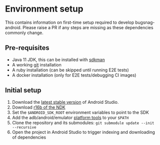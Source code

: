 # Environment setup

This contains information on first-time setup required to develop bugsnag-android. Please raise a PR if any steps are missing as these dependencies commonly change.

## Pre-requisites

- Java 11 JDK, this can be installed with [sdkman](https://sdkman.io/)
- A working [git](https://git-scm.com/) installation
- A ruby installation (can be skipped until running E2E tests)
- A docker installation (only for E2E tests/debugging CI images)

## Initial setup

1. Download the [latest stable version](https://developer.android.com/studio) of Android Studio.
2. Download [r16b of the NDK](https://developer.android.com/ndk/downloads/older_releases)
3. Set the `$ANDROID_SDK_ROOT` environment variables to point to the SDK
4. Add the adb/android/emulator [platform tools](https://developer.android.com/studio/command-line/variables) to your `$PATH`
4. Clone the repository and its submodules: `git submodule update --init --recursive`
5. Open the project in Android Studio to trigger indexing and downloading of dependencies
